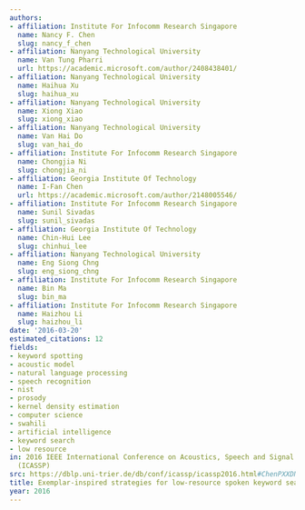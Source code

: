```yaml
---
authors:
- affiliation: Institute For Infocomm Research Singapore
  name: Nancy F. Chen
  slug: nancy_f_chen
- affiliation: Nanyang Technological University
  name: Van Tung Pharri
  url: https://academic.microsoft.com/author/2408438401/
- affiliation: Nanyang Technological University
  name: Haihua Xu
  slug: haihua_xu
- affiliation: Nanyang Technological University
  name: Xiong Xiao
  slug: xiong_xiao
- affiliation: Nanyang Technological University
  name: Van Hai Do
  slug: van_hai_do
- affiliation: Institute For Infocomm Research Singapore
  name: Chongjia Ni
  slug: chongjia_ni
- affiliation: Georgia Institute Of Technology
  name: I-Fan Chen
  url: https://academic.microsoft.com/author/2148005546/
- affiliation: Institute For Infocomm Research Singapore
  name: Sunil Sivadas
  slug: sunil_sivadas
- affiliation: Georgia Institute Of Technology
  name: Chin-Hui Lee
  slug: chinhui_lee
- affiliation: Nanyang Technological University
  name: Eng Siong Chng
  slug: eng_siong_chng
- affiliation: Institute For Infocomm Research Singapore
  name: Bin Ma
  slug: bin_ma
- affiliation: Institute For Infocomm Research Singapore
  name: Haizhou Li
  slug: haizhou_li
date: '2016-03-20'
estimated_citations: 12
fields:
- keyword spotting
- acoustic model
- natural language processing
- speech recognition
- nist
- prosody
- kernel density estimation
- computer science
- swahili
- artificial intelligence
- keyword search
- low resource
in: 2016 IEEE International Conference on Acoustics, Speech and Signal Processing
  (ICASSP)
src: https://dblp.uni-trier.de/db/conf/icassp/icassp2016.html#ChenPXXDNCSLCML16
title: Exemplar-inspired strategies for low-resource spoken keyword search in Swahili
year: 2016
---
```

